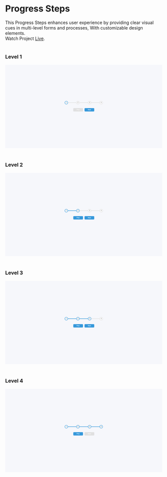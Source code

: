 # Progress Steps
This Progress Steps enhances user experience by providing clear visual cues in multi-level forms and processes, With customizable design elements.<br/>
Watch Project [Live](https://mohammadkiaei.github.io/Progress-Steps/).
<br/>
<br/>
### Level 1
![Level 1](https://github.com/mohammadkiaei/Progress-Steps/blob/master/Progress%20img/1-progress.png)
<br/>
<br/>
### Level 2
![Level 2](https://github.com/mohammadkiaei/Progress-Steps/blob/master/Progress%20img/2-progress.png)
<br/>
<br/>
### Level 3
![Level 3](https://github.com/mohammadkiaei/Progress-Steps/blob/master/Progress%20img/3-progress.png)
<br/>
<br/>
### Level 4
![Level 4](https://github.com/mohammadkiaei/Progress-Steps/blob/master/Progress%20img/4-progress.png)
<br/>
